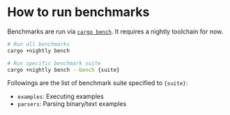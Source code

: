 How to run benchmarks
=====================

Benchmarks are run via [`cargo bench`](https://doc.rust-lang.org/cargo/commands/cargo-bench.html).
It requires a nightly toolchain for now.

```sh
# Run all benchmarks
cargo +nightly bench

# Run specific benchmark suite
cargo +nightly bench --bench {suite}
```

Followings are the list of benchmark suite specified to `{suite}`:

- `examples`: Executing examples
- `parsers`: Parsing binary/text examples
